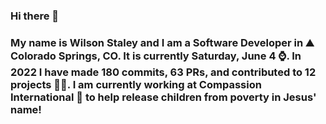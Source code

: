 ### Hi there 👋

### My name is Wilson Staley and I am a Software Developer in ⛰ Colorado Springs, CO.  It is currently Saturday, June 4 ⌚. In 2022 I have made 180 commits, 63 PRs, and contributed to 12 projects 👨‍💻. I am currently working at Compassion International 🏢 to help release children from poverty in Jesus' name!